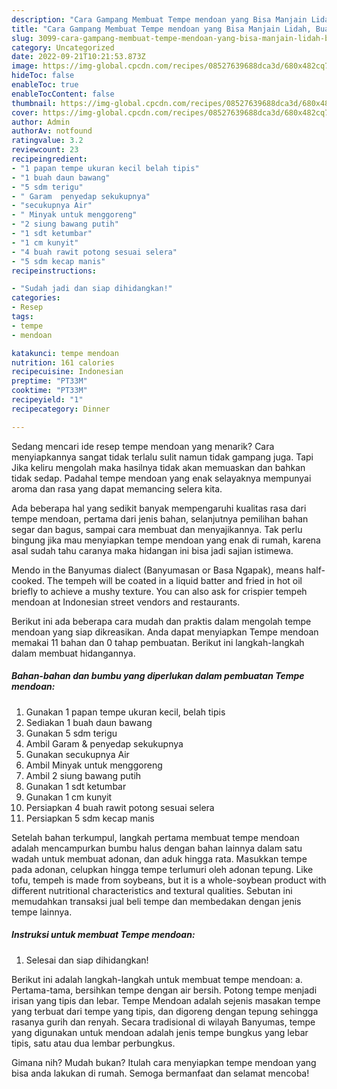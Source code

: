 ```yaml
---
description: "Cara Gampang Membuat Tempe mendoan yang Bisa Manjain Lidah, Buat Buka Puasa Menggugah Selera"
title: "Cara Gampang Membuat Tempe mendoan yang Bisa Manjain Lidah, Buat Buka Puasa Menggugah Selera"
slug: 3099-cara-gampang-membuat-tempe-mendoan-yang-bisa-manjain-lidah-buat-buka-puasa-menggugah-selera
category: Uncategorized
date: 2022-09-21T10:21:53.873Z
image: https://img-global.cpcdn.com/recipes/08527639688dca3d/680x482cq70/tempe-mendoan-foto-resep-utama.jpg
hideToc: false
enableToc: true
enableTocContent: false
thumbnail: https://img-global.cpcdn.com/recipes/08527639688dca3d/680x482cq70/tempe-mendoan-foto-resep-utama.jpg
cover: https://img-global.cpcdn.com/recipes/08527639688dca3d/680x482cq70/tempe-mendoan-foto-resep-utama.jpg
author: Admin
authorAv: notfound
ratingvalue: 3.2
reviewcount: 23
recipeingredient:
- "1 papan tempe ukuran kecil belah tipis"
- "1 buah daun bawang"
- "5 sdm terigu"
- " Garam  penyedap sekukupnya"
- "secukupnya Air"
- " Minyak untuk menggoreng"
- "2 siung bawang putih"
- "1 sdt ketumbar"
- "1 cm kunyit"
- "4 buah rawit potong sesuai selera"
- "5 sdm kecap manis"
recipeinstructions:

- "Sudah jadi dan siap dihidangkan!"
categories:
- Resep
tags:
- tempe
- mendoan

katakunci: tempe mendoan 
nutrition: 161 calories
recipecuisine: Indonesian
preptime: "PT33M"
cooktime: "PT33M"
recipeyield: "1"
recipecategory: Dinner

---
```



Sedang mencari ide resep tempe mendoan yang menarik? Cara menyiapkannya sangat tidak terlalu sulit namun tidak gampang juga. Tapi Jika keliru mengolah maka hasilnya tidak akan memuaskan dan bahkan tidak sedap. Padahal tempe mendoan yang enak selayaknya mempunyai aroma dan rasa yang dapat memancing selera kita.


Ada beberapa hal yang sedikit banyak mempengaruhi kualitas rasa dari tempe mendoan, pertama dari jenis bahan, selanjutnya pemilihan bahan segar dan bagus, sampai cara membuat dan menyajikannya. Tak perlu bingung jika mau menyiapkan tempe mendoan yang enak di rumah, karena asal sudah tahu caranya maka hidangan ini bisa jadi sajian istimewa.

Mendo in the Banyumas dialect (Banyumasan or Basa Ngapak), means half-cooked. The tempeh will be coated in a liquid batter and fried in hot oil briefly to achieve a mushy texture. You can also ask for crispier tempeh mendoan at Indonesian street vendors and restaurants.


Berikut ini ada beberapa cara mudah dan praktis dalam mengolah tempe mendoan yang siap dikreasikan. Anda dapat menyiapkan Tempe mendoan memakai 11 bahan dan 0 tahap pembuatan. Berikut ini langkah-langkah dalam membuat hidangannya.

<!--inarticleads1-->

##### Bahan-bahan dan bumbu yang diperlukan dalam pembuatan Tempe mendoan:

1. Gunakan 1 papan tempe ukuran kecil, belah tipis
1. Sediakan 1 buah daun bawang
1. Gunakan 5 sdm terigu
1. Ambil  Garam &amp; penyedap sekukupnya
1. Gunakan secukupnya Air
1. Ambil  Minyak untuk menggoreng
1. Ambil 2 siung bawang putih
1. Gunakan 1 sdt ketumbar
1. Gunakan 1 cm kunyit
1. Persiapkan 4 buah rawit potong sesuai selera
1. Persiapkan 5 sdm kecap manis


Setelah bahan terkumpul, langkah pertama membuat tempe mendoan adalah mencampurkan bumbu halus dengan bahan lainnya dalam satu wadah untuk membuat adonan, dan aduk hingga rata. Masukkan tempe pada adonan, celupkan hingga tempe terlumuri oleh adonan tepung. Like tofu, tempeh is made from soybeans, but it is a whole-soybean product with different nutritional characteristics and textural qualities. Sebutan ini memudahkan transaksi jual beli tempe dan membedakan dengan jenis tempe lainnya. 

<!--inarticleads2-->

##### Instruksi untuk membuat Tempe mendoan:


1. Selesai dan siap dihidangkan!

Berikut ini adalah langkah-langkah untuk membuat tempe mendoan: a. Pertama-tama, bersihkan tempe dengan air bersih. Potong tempe menjadi irisan yang tipis dan lebar. Tempe Mendoan adalah sejenis masakan tempe yang terbuat dari tempe yang tipis, dan digoreng dengan tepung sehingga rasanya gurih dan renyah. Secara tradisional di wilayah Banyumas, tempe yang digunakan untuk mendoan adalah jenis tempe bungkus yang lebar tipis, satu atau dua lembar perbungkus. 

Gimana nih? Mudah bukan? Itulah cara menyiapkan tempe mendoan yang bisa anda lakukan di rumah. Semoga bermanfaat dan selamat mencoba!
